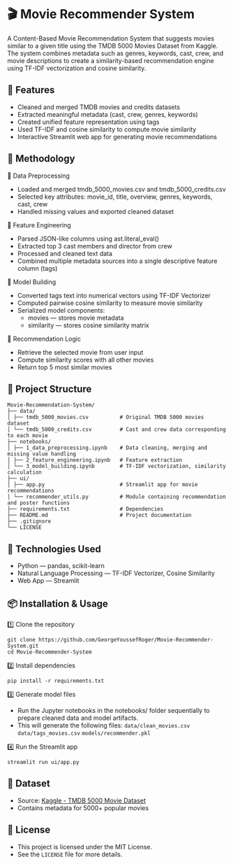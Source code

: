 # 🎬 Movie Recommender System

A Content-Based Movie Recommendation System that suggests movies similar to a given title using the TMDB 5000 Movies Dataset from Kaggle. The system combines metadata such as genres, keywords, cast, crew, and movie descriptions to create a similarity-based recommendation engine using TF-IDF vectorization and cosine similarity.

## 🚀 Features

- Cleaned and merged TMDB movies and credits datasets
- Extracted meaningful metadata (cast, crew, genres, keywords)
- Created unified feature representation using tags
- Used TF-IDF and cosine similarity to compute movie similarity
- Interactive Streamlit web app for generating movie recommendations

## 🧠 Methodology

🧹 Data Preprocessing

- Loaded and merged tmdb_5000_movies.csv and tmdb_5000_credits.csv
- Selected key attributes: movie_id, title, overview, genres, keywords, cast, crew
- Handled missing values and exported cleaned dataset

🧩 Feature Engineering

- Parsed JSON-like columns using ast.literal_eval()
- Extracted top 3 cast members and director from crew
- Processed and cleaned text data
- Combined multiple metadata sources into a single descriptive feature column (tags)

🤖 Model Building

- Converted tags text into numerical vectors using TF-IDF Vectorizer
- Computed pairwise cosine similarity to measure movie similarity
- Serialized model components:
  - movies — stores movie metadata
  - similarity — stores cosine similarity matrix

🧮 Recommendation Logic

- Retrieve the selected movie from user input
- Compute similarity scores with all other movies
- Return top 5 most similar movies

## 📂 Project Structure

```
Movie-Recommendation-System/
├── data/
│ ├── tmdb_5000_movies.csv          # Original TMDB 5000 movies dataset
│ └── tmdb_5000_credits.csv         # Cast and crew data corresponding to each movie
├── notebooks/
│ ├── 1_data_preprocessing.ipynb    # Data cleaning, merging and missing value handling
│ ├── 2_feature_engineering.ipynb   # Feature extraction
│ └── 3_model_building.ipynb        # TF-IDF vectorization, similarity calculation
├── ui/
│ ├── app.py                        # Streamlit app for movie recommendations
│ └── recommender_utils.py          # Module containing recommendation and poster functions
├── requirements.txt                # Dependencies
├── README.md                       # Project documentation
├── .gitignore
└── LICENSE
```

## 🧰 Technologies Used

- Python — pandas, scikit-learn
- Natural Language Processing — TF-IDF Vectorizer, Cosine Similarity
- Web App — Streamlit

## 📦 Installation & Usage

1️⃣ Clone the repository

```
git clone https://github.com/GeorgeYoussefRoger/Movie-Recommender-System.git
cd Movie-Recommender-System
```

2️⃣ Install dependencies

```
pip install -r requirements.txt
```

3️⃣ Generate model files

- Run the Jupyter notebooks in the notebooks/ folder sequentially to prepare cleaned data and model artifacts.
- This will generate the following files:
  `data/clean_movies.csv`
  `data/tags_movies.csv`
  `models/recommender.pkl`

4️⃣ Run the Streamlit app

```
streamlit run ui/app.py
```

## 📂 Dataset

- Source: [Kaggle - TMDB 5000 Movie Dataset](https://www.kaggle.com/datasets/tmdb/tmdb-movie-metadata)
- Contains metadata for 5000+ popular movies

## 📜 License

- This project is licensed under the MIT License.
- See the `LICENSE` file for more details.
